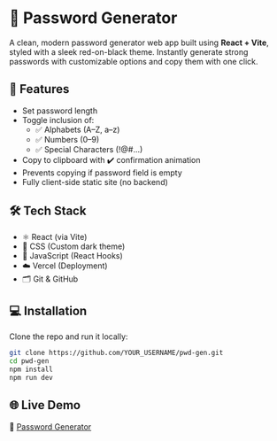 # 🔐 Password Generator

A clean, modern password generator web app built using **React + Vite**, styled with a sleek red-on-black theme. Instantly generate strong passwords with customizable options and copy them with one click.

## 🚀 Features

- Set password length
- Toggle inclusion of:
  - ✅ Alphabets (A–Z, a–z)
  - ✅ Numbers (0–9)
  - ✅ Special Characters (!@#...)
- Copy to clipboard with ✔️ confirmation animation
- Prevents copying if password field is empty
- Fully client-side static site (no backend)

## 🛠 Tech Stack

- ⚛️ React (via Vite)
- 🎨 CSS (Custom dark theme)
- 🧠 JavaScript (React Hooks)
- ☁️ Vercel (Deployment)
- 🗂 Git & GitHub

## 💻 Installation

Clone the repo and run it locally:

```bash
git clone https://github.com/YOUR_USERNAME/pwd-gen.git
cd pwd-gen
npm install
npm run dev
```
## 🌐 Live Demo
🔗 [Password Generator](https://pwd-gen-ecru.vercel.app)

